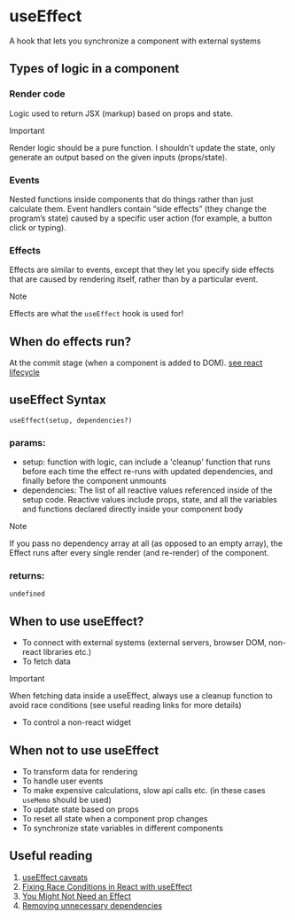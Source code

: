 # useEffect
A hook that lets you synchronize a component with external systems

## Types of logic in a component
### Render code
Logic used to return JSX (markup) based on props and state.
> [!IMPORTANT]
> Render logic should be a pure function. I shouldn't update the state, only generate an output based on the given inputs (props/state).
### Events
Nested functions inside components that do things rather than just calculate them. Event handlers contain “side effects” (they change the program’s state) caused by a specific user action (for example, a button click or typing).
### Effects
Effects are similar to events, except that they let you specify side effects that are caused by rendering itself, rather than by a particular event.
> [!NOTE]
> Effects are what the `useEffect` hook is used for!

## When do effects run?
At the commit stage (when a component is added to DOM). [see react lifecycle](https://react.dev/learn/render-and-commit)

## useEffect Syntax
`useEffect(setup, dependencies?)`
### params:
* setup: function with logic, can include a 'cleanup' function that runs before each time the effect re-runs with updated dependencies, and finally before the component unmounts
* dependencies: The list of all reactive values referenced inside of the setup code. Reactive values include props, state, and all the variables and functions declared directly inside your component body
> [!NOTE]
> If you pass no dependency array at all (as opposed to an empty array), the Effect runs after every single render (and re-render) of the component.
### returns:
`undefined`

## When to use useEffect?
* To connect with external systems (external servers, browser DOM, non-react libraries etc.)
* To fetch data
> [!IMPORTANT]
> When fetching data inside a useEffect, always use a cleanup function to avoid race conditions (see useful reading links for more details) 
* To control a non-react widget

## When not to use useEffect
* To transform data for rendering
* To handle user events
* To make expensive calculations, slow api calls etc. (in these cases `useMemo` should be used)
* To update state based on props
* To reset all state when a component prop changes
* To synchronize state variables in different components

## Useful reading
1. [useEffect caveats](https://react.dev/reference/react/useEffect#caveats)
2. [Fixing Race Conditions in React with useEffect](https://maxrozen.com/race-conditions-fetching-data-react-with-useeffect)
3. [You Might Not Need an Effect](https://react.dev/learn/you-might-not-need-an-effect)
4. [Removing unnecessary dependencies](https://react.dev/learn/removing-effect-dependencies#removing-unnecessary-dependencies)
